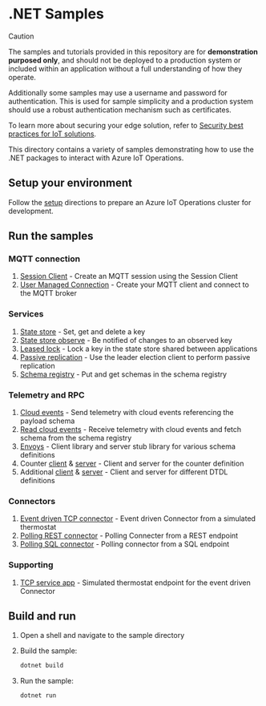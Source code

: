 # .NET Samples

> [!CAUTION]
>
> The samples and tutorials provided in this repository are for **demonstration purposed only**, and should not be deployed to a production system or included within an application without a full understanding of how they operate.
>
> Additionally some samples may use a username and password for authentication. This is used for sample simplicity and a production system should use a robust authentication mechanism such as certificates.
>
> To learn more about securing your edge solution, refer to [Security best practices for IoT solutions](https://learn.microsoft.com/azure/iot/iot-overview-security).

This directory contains a variety of samples demonstrating how to use the .NET packages to interact with Azure IoT Operations.

## Setup your environment

Follow the [setup](/doc.setup.md) directions to prepare an Azure IoT Operations cluster for development.

## Run the samples

### MQTT connection

1. [Session Client](./SessionClientConnectionManagementSample/) - Create an MQTT session using the Session Client
1. [User Managed Connection](./UserManagedConnectionManagementSample/) - Create your MQTT client and connect to the MQTT broker

### Services

1. [State store](./StateStoreClientSample/) - Set, get and delete a key
1. [State store observe](./StateStoreObserveKeySample/) - Be notified of changes to an observed key
1. [Leased lock](./LeasedLockSamples) - Lock a key in the state store shared between applications
1. [Passive replication](./PassiveReplicationSample/) - Use the leader election client to perform passive replication
1. [Schema registry](./SchemaRegistrySample/) - Put and get schemas in the schema registry

### Telemetry and RPC

1. [Cloud events](./SampleCloudEvents/) - Send telemetry with cloud events referencing the payload schema
1. [Read cloud events](./SampleReadCloudEvents/) - Receive telemetry with cloud events and fetch schema from the schema registry
1. [Envoys](./TestEnvoys/) - Client library and server stub library for various schema definitions
1. Counter [client](./CounterClient/) & [server](./CounterServer/) - Client and server for the counter definition
1. Additional [client](./SampleClient/) & [server](./SampleServer/) - Client and server for different DTDL definitions

### Connectors

1. [Event driven TCP connector](./EventDrivenTcpThermostatConnector/) - Event driven Connector from a simulated thermostat
1. [Polling REST connector](./PollingRestThermostatConnector/) - Polling Connecter from a REST endpoint
1. [Polling SQL connector](./SqlConnectorApp/) - Polling connector from a SQL endpoint

### Supporting

1. [TCP service app](./SampleTcpServiceApp/) - Simulated thermostat endpoint for the event driven Connector

## Build and run

1. Open a shell and navigate to the sample directory

1. Build the sample:

    ```bash
    dotnet build
    ```

1. Run the sample:

    ```bash
    dotnet run
    ```
 